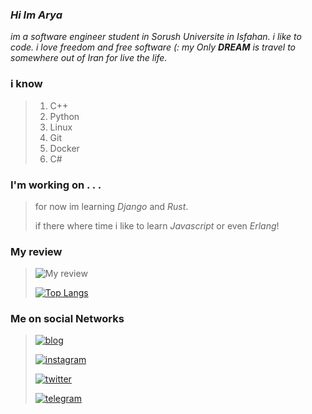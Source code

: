 ### _Hi Im Arya_

_im a software engineer student in Sorush Universite in Isfahan. i like to code. i love freedom and free software (:
my Only __DREAM__ is travel to somewhere out of Iran for live the life._


### i know
> 1. C++
> 2. Python
> 3. Linux
> 4. Git
> 5. Docker
> 6. C#


### I'm working on . . .
>  for now im learning _Django_ and _Rust_.
> 
>  if there where time i like to learn _Javascript_ or even _Erlang_!

### My review
> ![My review](https://github-readme-stats.vercel.app/api?username=shabane&show_icons=true&count_private=true&include_all_commits=true&theme=tokyonight)
>
> [![Top Langs](https://github-readme-stats.vercel.app/api/top-langs/?username=shabane&layout=compact&theme=tokyonight)](https://github.com/anuraghazra/github-readme-stats)


### Me on social Networks
> [![blog](https://s4.uupload.ir/files/icons8-google-sites-50_a03l.png)](https://virgool.io/@m_shabane)
> 
> [![instagram](https://s4.uupload.ir/files/icons8-instagram-50_orrv.png)](https://www.instagram.com/arya_shabane)
>
> [![twitter](https://s4.uupload.ir/files/icons8-twitter-circled-50_8et8.png)](https://twitter.com/m_shabane)
> 
> [![telegram](https://s4.uupload.ir/files/icons8-telegram-app-50_6jzs.png)](https://t.me/bitorbit) 

